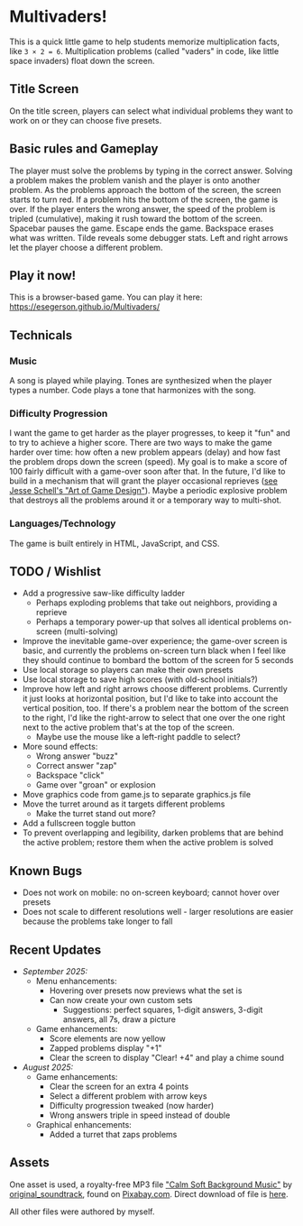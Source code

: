 # Multivaders!

This is a quick little game to help students memorize multiplication facts, like `3 × 2 = 6`.  Multiplication problems (called "vaders" in code, like little space invaders) float down the screen. 

## Title Screen

On the title screen, players can select what individual problems they want to work on or they can choose five presets.

## Basic rules and Gameplay

The player must solve the problems by typing in the correct answer. Solving a problem makes the problem vanish and the player is onto another problem. As the problems approach the bottom of the screen, the screen starts to turn red. If a problem hits the bottom of the screen, the game is over. If the player enters the wrong answer, the speed of the problem is tripled (cumulative), making it rush toward the bottom of the screen. Spacebar pauses the game. Escape ends the game. Backspace erases what was written. Tilde reveals some debugger stats. Left and right arrows let the player choose a different problem.

## Play it now!

This is a browser-based game. You can play it here:
https://esegerson.github.io/Multivaders/

## Technicals

### Music

A song is played while playing. Tones are synthesized when the player types a number. Code plays a tone that harmonizes with the song.

### Difficulty Progression

I want the game to get harder as the player progresses, to keep it "fun" and to try to achieve a higher score.  There are two ways to make the game harder over time:  how often a new problem appears (delay) and how fast the problem drops down the screen (speed). My goal is to make a score of 100 fairly difficult with a game-over soon after that. In the future, I'd like to build in a mechanism that will grant the player occasional reprieves ([see Jesse Schell's "Art of Game Design"](https://gamedev.stackexchange.com/a/110869)). Maybe a periodic explosive problem that destroys all the problems around it or a temporary way to multi-shot.

### Languages/Technology

The game is built entirely in HTML, JavaScript, and CSS.

## TODO / Wishlist

- Add a progressive saw-like difficulty ladder
    - Perhaps exploding problems that take out neighbors, providing a reprieve
    - Perhaps a temporary power-up that solves all identical problems on-screen (multi-solving)
- Improve the inevitable game-over experience; the game-over screen is basic, and currently the problems on-screen turn black when I feel like they should continue to bombard the bottom of the screen for 5 seconds
- Use local storage so players can make their own presets
- Use local storage to save high scores (with old-school initials?)
- Improve how left and right arrows choose different problems.  Currently it just looks at horizontal position, but I'd like to take into account the vertical position, too.  If there's a problem near the bottom of the screen to the right, I'd like the right-arrow to select that one over the one right next to the active problem that's at the top of the screen.
    - Maybe use the mouse like a left-right paddle to select?
- More sound effects:
    - Wrong answer "buzz"
    - Correct answer "zap"
    - Backspace "click"
    - Game over "groan" or explosion
- Move graphics code from game.js to separate graphics.js file
- Move the turret around as it targets different problems
    - Make the turret stand out more?
- Add a fullscreen toggle button
- To prevent overlapping and legibility, darken problems that are behind the active problem; restore them when the active problem is solved

## Known Bugs

- Does not work on mobile: no on-screen keyboard; cannot hover over presets
- Does not scale to different resolutions well - larger resolutions are easier because the problems take longer to fall

## Recent Updates

- *September 2025:*
    - Menu enhancements:
        - Hovering over presets now previews what the set is
        - Can now create your own custom sets
            - Suggestions: perfect squares, 1-digit answers, 3-digit answers, all 7s, draw a picture
    - Game enhancements:
        - Score elements are now yellow
        - Zapped problems display "+1"
        - Clear the screen to display "Clear! +4" and play a chime sound
- *August 2025:*
    - Game enhancements:
        - Clear the screen for an extra 4 points
        - Select a different problem with arrow keys
        - Difficulty progression tweaked (now harder)
        - Wrong answers triple in speed instead of double
    - Graphical enhancements:
        - Added a turret that zaps problems

## Assets

One asset is used, a royalty-free MP3 file ["Calm Soft Background Music"](https://pixabay.com/music/upbeat-calm-soft-background-music-357212/) by [original_soundtrack](https://pixabay.com/users/original_soundtrack-50153119/), found on [Pixabay.com](https://pixabay.com). Direct download of file is [here](https://cdn.pixabay.com/download/audio/2025/06/09/audio_2feeb02bcd.mp3?filename=calm-soft-background-music-357212.mp3).

All other files were authored by myself.
